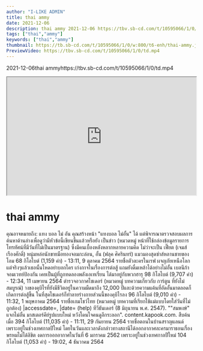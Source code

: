 ```yaml
---
author: "I-LIKE ADMIN"
title: thai ammy
date: 2021-12-06
description: thai ammy 2021-12-06 https://tbv.sb-cd.com/t/10595066/1/0/td.mp4
tags: ["thai","ammy"]
keywords: ["thai","ammy"]
thumbnail: https://tb.sb-cd.com/t/10595066/1/0/w:800/t6-enh/thai-ammy.jpg
PreviewVideo: https://tbv.sb-cd.com/t/10595066/1/0/td.mp4
---
```

2021-12-06thai ammyhttps://tbv.sb-cd.com/t/10595066/1/0/td.mp4
<!--more-->

<iframe width="100%" height="315" src="https://spankbang.com/6b37e/embed/"></iframe>

# thai ammy


คุณอาจหมายถึง: แทง บอล ไม่ อัน
คุณสร้างหน้า "แทงบอล ไม่อั้น" ได้ แต่พิจารณาตรวจสอบผลการค้นหาด้านล่างเพื่อดูว่ามีหัวข้อนี้เขียนขึ้นแล้วหรือยัง
เป็นข่าว (หมวดหมู่ หน้าที่ใช้กล่องข้อมูลรายการโทรทัศน์ที่มีวันที่ไม่เป็นมาตรฐาน)
ซึ่งมีคนเบื้องหลังหลากหลายความคิด ไม่ว่าจะเป็น เฟี๊ยต (เจมส์ เรืองศักดิ์) หนุ่มหล่อนักขายมือทองจอมกะล่อน, อั้น (ฟลุค ศิครินทร์) แมวมองสุดซ่าส์หลานชายของโอม
68 กิโลไบต์ (1,159 คำ) - 13:11, 9 ตุลาคม 2564
รายชื่อตัวละครในเรฟ ผจญภัยเหนือโลก
แต่จริงๆแล้วเธอนั้นโหดอย่าบอกใคร เก่งกาจในเรื่องการต่อสู้ แถมยังดื่มเหล้าได้อย่างไม่อั้น เบลนีก้า จอมเวทย์ป้องกัน เคยเป็นผู้ที่ถูกทดลองพลังเอเทเรี่ยน ได้มาอยู่กับพวกฮารุ
98 กิโลไบต์ (9,707 คำ) - 12:34, 11 เมษายน 2564
ตำรวจอวกาศไชเดอร์ (หมวดหมู่ บทความเกี่ยวกับ การ์ตูน ที่ยังไม่สมบูรณ์)
างของคุบิไรที่ยังมีชีวิตอยู่ในความมืดมาถึง 12,000 ปีและด้วยความแค้นที่อัดอั้นมาตลอดก็เกิดการต่อสู้ขึ้น ในที่สุดไชเดอร์ก็ทำลายร่างกายส่วนนี้ของคุบิไรลง
96 กิโลไบต์ (9,010 คำ) - 11:32, 1 พฤษภาคม 2564
รายชื่อเกมโชว์ไทย (หมวดหมู่ บทความที่เรียกใช้แม่แบบโดยใส่วันที่ไม่ถูกต้อง)
|accessdate=, |date= (help) ทีวีธันเดอร์ (8 มิถุนายน พ.ศ. 2547). ""สมพงษ์" แจกไม่อั้น มาสเตอร์คีย์รูปแบบใหม่ หวังโดนใจคนดูอีกระลอก". content.kapook.com. สืบค้นเมื่อ
394 กิโลไบต์ (11,035 คำ) - 11:11, 29 กันยายน 2564
รายชื่อตอนในบ้านสราญแลนด์
เพราะอยู่ในช่วงเทศกาลปีใหม่ โดยในวันและเวลาดังกล่าวทางสถานีได้ออกอากาศละครมาราธอนเรื่อง พรหมไม่ได้ลิขิต งดการออกอากาศในวันที่ 6 มกราคม 2562 เพราะอยู่ในช่วงเทศกาลปีใหม่
104 กิโลไบต์ (1,053 คำ) - 19:02, 4 ธันวาคม 2564

